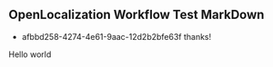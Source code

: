 ## OpenLocalization Workflow Test MarkDown
* afbbd258-4274-4e61-9aac-12d2b2bfe63f 
thanks!

Hello world